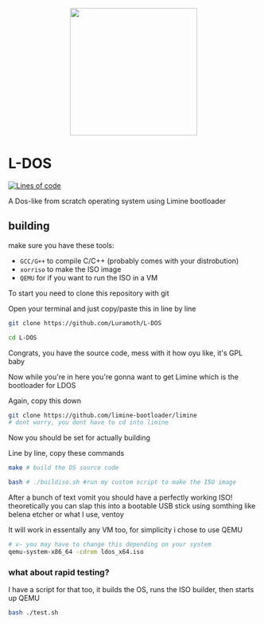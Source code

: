 <p align="center">
  <img width="256" height="256" src="https://user-images.githubusercontent.com/85266594/189078280-bc2c1230-91aa-40ad-8d0f-c91b9b5bb47d.png">
</p>

# L-DOS
[![Lines of code](https://tokei.rs/b1/github/XAMPPRocky/tokei?category=lines)](https://github.com/Luramoth/L-DOS)

A Dos-like from scratch operating system using Limine bootloader

## building
make sure you have these tools:
- `GCC/G++` to compile C/C++ (probably comes with your distrobution)
- `xorriso` to make the ISO image
- `QEMU` for if you want to run the ISO in a VM

To start you need to clone this repository with git

Open your terminal and just copy/paste this in line by line
```bash
git clone https://github.com/Luramoth/L-DOS

cd L-DOS
```
Congrats, you have the source code, mess with it how oyu like, it's GPL baby

Now while you're in here you're gonna want to get Limine which is the bootloader for LDOS

Again, copy this down
```bash
git clone https://github.com/limine-bootloader/limine
# dont worry, you dont have to cd into limine
```
Now you should be set for actually building

Line by line, copy these commands
```bash
make # build the OS source code

bash # ./buildiso.sh #run my custom script to make the ISO image
```
After a bunch of text vomit you should have a perfectly working ISO! theoretically you can slap this into a bootable USB stick
using somthing like belena etcher or what I use, ventoy

It will work in essentally any VM too, for simplicity i chose to use QEMU

```bash
# v- you may have to change this depending on your system
qemu-system-x86_64 -cdrom ldos_x64.iso 
```

### what about rapid testing?
I have a script for that too, it builds the OS, runs the ISO builder, then starts up QEMU

```bash
bash ./test.sh
```
